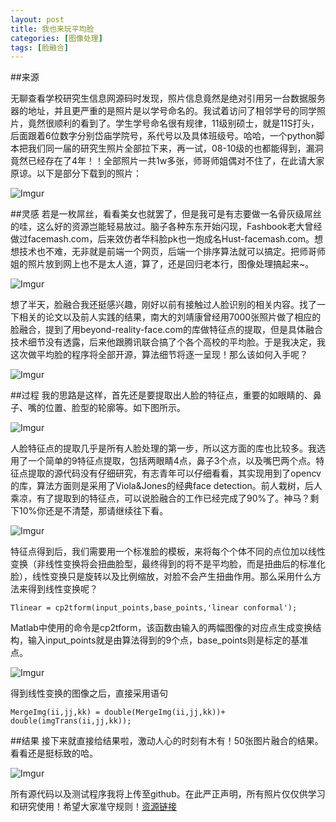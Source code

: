 ```yaml
---
layout: post
title: 我也来玩平均脸
categories: [图像处理]
tags: [脸融合]
---
```

##来源

无聊查看学校研究生信息网源码时发现，照片信息竟然是绝对引用另一台数据服务器的地址，并且更严重的是照片是以学号命名的。我试着访问了相邻学号的同学照片，竟然很顺利的看到了。学生学号命名很有规律，11级别硕士，就是11S打头，后面跟着6位数字分别岱庙学院号，系代号以及具体班级号。哈哈，一个python脚本把我们同一届的研究生照片全部拉下来，再一试，08-10级的也都能得到，漏洞竟然已经存在了4年！！全部照片一共1w多张，师哥师姐偶对不住了，在此请大家原谅。以下是部分下载到的照片：

![Imgur](http://i.imgur.com/fjkWwvb.png?1)

##灵感
若是一枚屌丝，看看美女也就罢了，但是我可是有志要做一名骨灰级屌丝的哇，这么好的资源岂能轻易放过。脑子各种东东开始闪现，Fashbook老大曾经做过facemash.com，后来效仿者华科脸pk也一炮成名Hust-facemash.com。想想技术也不难，无非就是前端一个网页，后端一个排序算法就可以搞定。把师哥师姐的照片放到网上也不是太人道，算了，还是回归老本行，图像处理搞起来~。

![Imgur](http://i.imgur.com/VNi946m.jpg)

想了半天，脸融合我还挺感兴趣，刚好以前有接触过人脸识别的相关内容。找了一下相关的论文以及前人实践的结果，南大的刘靖康曾经用7000张照片做了相应的脸融合，提到了用beyond-reality-face.com的库做特征点的提取，但是具体融合技术细节没有透露，后来他跟腾讯联合搞了个各个高校的平均脸。于是我决定，我这次做平均脸的程序将全部开源，算法细节将逐一呈现！那么该如何入手呢？

![Imgur](http://i.imgur.com/ZfV5cu8.jpg)

##过程
我的思路是这样，首先还是要提取出人脸的特征点，重要的如眼睛的、鼻子、嘴的位置、脸型的轮廓等。如下图所示。

![Imgur](http://i.imgur.com/oAMVM77.jpg)

人脸特征点的提取几乎是所有人脸处理的第一步，所以这方面的库也比较多。我选用了一个简单的9特征点提取，包括两眼睛4点，鼻子3个点，以及嘴巴两个点。特征点提取的源代码没有仔细研究，有志青年可以仔细看看，其实现用到了opencv的库，算法方面则是采用了Viola&Jones的经典face detection。前人栽树，后人乘凉，有了提取到的特征点，可以说脸融合的工作已经完成了90%了。神马？剩下10%你还是不清楚，那请继续往下看。

![Imgur](http://i.imgur.com/2jT5nBZ.jpg)

特征点得到后，我们需要用一个标准脸的模板，来将每个个体不同的点位加以线性变换（非线性变换将会扭曲脸型，最终得到的将不是平均脸，而是扭曲后的标准化脸），线性变换只是旋转以及比例缩放，对脸不会产生扭曲作用。那么采用什么方法来得到线性变换呢？ 

	Tlinear = cp2tform(input_points,base_points,'linear conformal');

Matlab中使用的命令是cp2tform，该函数由输入的两幅图像的对应点生成变换结构，输入input_points就是由算法得到的9个点，base_points则是标定的基准点。

![Imgur](http://i.imgur.com/xeHZr9y.jpg)

得到线性变换的图像之后，直接采用语句

	MergeImg(ii,jj,kk) = double(MergeImg(ii,jj,kk))+ double(imgTrans(ii,jj,kk));

##结果
接下来就直接给结果啦，激动人心的时刻有木有！50张图片融合的结果。看看还是挺标致的哈。

![Imgur](http://i.imgur.com/TlTmHd1.jpg)

所有源代码以及测试程序我将上传至github。在此严正声明，所有照片仅仅供学习和研究使用！希望大家准守规则！[资源链接](https://github.com/shiconghit/FaceMerge)


  
  
  
  
  
  
  
  
  
  
  

